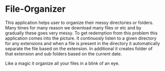 # File-Organizer

This application helps user to organize their messy directories or folders. Many times for many reason we download many files or etc
and by gradually these goes very messy. To get redemption from this problem this application comes into the picture. It continuosly listen
to a given directory for any extensions and when a file is present in the directory it automatically separate the file based on the extension.
In additional it creates folder of that extension and sub folders based on the current date.

Like a magic it organize all your files in a blink of an eye.

